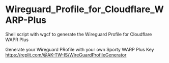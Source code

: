 # Wireguard_Profile_for_Cloudflare_WARP-Plus
Shell script with wgcf to generate the Wireguard Profile for Cloudflare WAPR Plus 

Generate your Wireguard PRofile with your own Sporty WARP Plus Key
https://replit.com/@AK-TW-IS/WireGuardProfileGenerator
